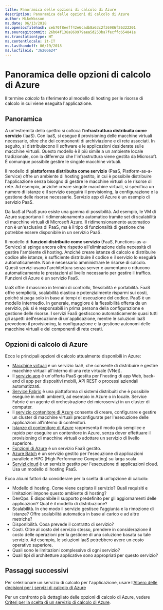 ```yaml
---
title: Panoramica delle opzioni di calcolo di Azure
description: Panoramica delle opzioni di calcolo di Azure
author: MikeWasson
ms.date: 06/13/2018
ms.openlocfilehash: ceb70f8eeff42e6cadb8a63c2f36986f26322201
ms.sourcegitcommit: 26b04f138a860979aea5d253ba7fecffc654841e
ms.translationtype: HT
ms.contentlocale: it-IT
ms.lasthandoff: 06/19/2018
ms.locfileid: "36206624"
---
```

# <a name="overview-of-azure-compute-options"></a>Panoramica delle opzioni di calcolo di Azure

Il termine *calcolo* fa riferimento al modello di hosting per le risorse di calcolo in cui viene eseguita l'applicazione. 

## <a name="overview"></a>Panoramica

A un'estremità dello spettro si colloca l'**infrastruttura distribuita come servizio** (IaaS). Con IaaS, si esegue il provisioning delle macchine virtuali necessarie, oltre che dei componenti di archiviazione e di rete associati. In seguito, si distribuiscono il software e le applicazioni desiderate sulle macchine virtuali. Questo modello è il più simile a un ambiente locale tradizionale, con la differenza che l'infrastruttura viene gestita da Microsoft. È comunque possibile gestire le singole macchine virtuali.  

Il modello di **piattaforma distribuita come servizio** (PaaS, Platform-as-a-Service) offre un ambiente di hosting gestito, in cui è possibile distribuire l'applicazione senza bisogno di gestire le macchine virtuali o le risorse di rete. Ad esempio, anziché creare singole macchine virtuali, si specifica un numero di istanze e il servizio eseguirà il provisioning, la configurazione e la gestione delle risorse necessarie. Servizio app di Azure è un esempio di servizio PaaS.

Da IaaS al PaaS puro esiste una gamma di possibilità. Ad esempio, le VM di Azure supportano il ridimensionamento automatico tramite set di scalabilità di macchine virtuali di Microsoft Azure. Il ridimensionamento automatico non è un'esclusiva di PaaS, ma è il tipo di funzionalità di gestione che potrebbe essere disponibile in un servizio PaaS.

Il modello di **funzioni distribuite come servizio** (FaaS, Functions-as-a-Service) si spinge ancora oltre rispetto all'eliminazione della necessità di gestire l'ambiente di hosting. Anziché creare istanze di calcolo e distribuire codice alle istanze, è sufficiente distribuire il codice e il servizio lo eseguirà automaticamente. Non è necessario amministrare le risorse di calcolo. Questi servizi usano l'architettura senza server e aumentano o riducono automaticamente le prestazioni al livello necessario per gestire il traffico. Funzioni di Azure è un servizio FaaS.

IaaS offre il massimo in termini di controllo, flessibilità e portabilità. FaaS offre semplicità, scalabilità elastica e potenzialmente risparmi sui costi, poiché si paga solo in base ai tempi di esecuzione del codice. PaaS è un modello intermedio. In generale, maggiore è la flessibilità offerta da un servizio, più si è responsabili in prima persona della configurazione e gestione delle risorse. I servizi FaaS gestiscono automaticamente quasi tutti gli aspetti dell'esecuzione di un'applicazione, mentre le soluzioni IaaS prevedono il provisioning, la configurazione e la gestione autonomi delle macchine virtuali e dei componenti di rete creati.

## <a name="azure-compute-options"></a>Opzioni di calcolo di Azure

Ecco le principali opzioni di calcolo attualmente disponibili in Azure:

- [Macchine virtuali](/azure/virtual-machines/) è un servizio IaaS, che consente di distribuire e gestire macchine virtuali all'interno di una rete virtuale (VNet).
- Il [servizio app](/azure/app-service/app-service-value-prop-what-is) è un'offerta PaaS gestita per l'hosting di app Web, back-end di app per dispositivi mobili, API REST o processi aziendali automatizzati.
- [Service Fabric](/azure/service-fabric/service-fabric-overview) è una piattaforma di sistemi distribuiti che è possibile eseguire in molti ambienti, ad esempio in Azure o in locale. Service Fabric è un agente di orchestrazione dei microservizi in un cluster di computer. 
- Il [servizio contenitore di Azure](/azure/container-service/container-service-intro) consente di creare, configurare e gestire un cluster di macchine virtuali preconfigurate per l'esecuzione delle applicazioni all'interno di contenitori.
- [Istanze di contenitore di Azure](/azure/container-instances/container-instances-overview) rappresenta il modo più semplice e rapido per eseguire un contenitore in Azure, senza dover effettuare il provisioning di macchine virtuali o adottare un servizio di livello superiore.
- [Funzioni di Azure](/azure/azure-functions/functions-overview) è un servizio FaaS gestito.
- [Azure Batch](/azure/batch/batch-technical-overview) è un servizio gestito per l'esecuzione di applicazioni parallele e HPC (High Performance Computing) su larga scala.
- [Servizi cloud](/azure/cloud-services/cloud-services-choose-me) è un servizio gestito per l'esecuzione di applicazioni cloud. Usa un modello di hosting PaaS. 

Ecco alcuni fattori da considerare per la scelta di un'opzione di calcolo:

- Modello di hosting. Come viene ospitato il servizio? Quali requisiti e limitazioni impone questo ambiente di hosting? 
- DevOps. È disponibile il supporto predefinito per gli aggiornamenti delle applicazioni? Qual è il modello di distribuzione?
- Scalabilità. In che modo il servizio gestisce l'aggiunta e la rimozione di istanze? Offre scalabilità automatica in base al carico e ad altre metriche? 
- Disponibilità. Cosa prevede il contratto di servizio? 
- Costi. Oltre al costo del servizio stesso, prendere in considerazione il costo delle operazioni per la gestione di una soluzione basata su tale servizio. Ad esempio, le soluzioni IaaS potrebbero avere un costo operativo superiore.
- Quali sono le limitazioni complessive di ogni servizio? 
- Quali tipi di architetture applicative sono appropriati per questo servizio? 

## <a name="next-steps"></a>Passaggi successivi

Per selezionare un servizio di calcolo per l'applicazione, usare l'[Albero delle decisioni per i servizi di calcolo di Azure](./compute-decision-tree.md)

Per un confronto più dettagliato delle opzioni di calcolo di Azure, vedere [Criteri per la scelta di un servizio di calcolo di Azure](./compute-comparison.md).
